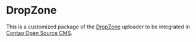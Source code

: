 DropZone
========

This is a customized package of the [DropZone][1] uploader to be integrated in
[Contao Open Source CMS][2].


[1]: http://www.dropzonejs.com
[2]: https://contao.org
